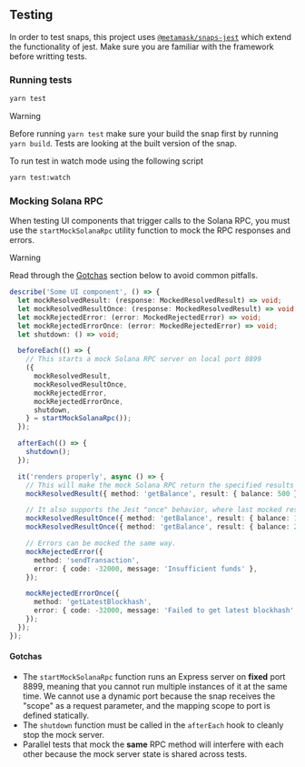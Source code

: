 ## Testing

In order to test snaps, this project uses [`@metamask/snaps-jest`](https://github.com/MetaMask/snaps/tree/main/packages/snaps-jest) which extend the functionality of jest.
Make sure you are familiar with the framework before writting tests.

### Running tests

```bash
yarn test
```

> [!WARNING]  
> Before running `yarn test` make sure your build the snap first by running `yarn build`. Tests are looking at the built version of the snap.

To run test in watch mode using the following script

```bash
yarn test:watch
```

### Mocking Solana RPC

When testing UI components that trigger calls to the Solana RPC, you must use the `startMockSolanaRpc` utility function to mock the RPC responses and errors.

> [!WARNING]  
> Read through the [Gotchas](#gotchas) section below to avoid common pitfalls.

```ts
describe('Some UI component', () => {
  let mockResolvedResult: (response: MockedResolvedResult) => void;
  let mockResolvedResultOnce: (response: MockedResolvedResult) => void;
  let mockRejectedError: (error: MockedRejectedError) => void;
  let mockRejectedErrorOnce: (error: MockedRejectedError) => void;
  let shutdown: () => void;

  beforeEach(() => {
    // This starts a mock Solana RPC server on local port 8899
    ({
      mockResolvedResult,
      mockResolvedResultOnce,
      mockRejectedError,
      mockRejectedErrorOnce,
      shutdown,
    } = startMockSolanaRpc());
  });

  afterEach(() => {
    shutdown();
  });

  it('renders properly', async () => {
    // This will make the mock Solana RPC return the specified results for subsequent calls with the `getBalance` method.
    mockResolvedResult({ method: 'getBalance', result: { balance: 500 } });

    // It also supports the Jest "once" behavior, where last mocked response will be the first one used (LIFO).
    mockResolvedResultOnce({ method: 'getBalance', result: { balance: 1000 } });
    mockResolvedResultOnce({ method: 'getBalance', result: { balance: 2000 } });

    // Errors can be mocked the same way.
    mockRejectedError({
      method: 'sendTransaction',
      error: { code: -32000, message: 'Insufficient funds' },
    });

    mockRejectedErrorOnce({
      method: 'getLatestBlockhash',
      error: { code: -32000, message: 'Failed to get latest blockhash' },
    });
  });
});
```

#### Gotchas

- The `startMockSolanaRpc` function runs an Express server on **fixed** port 8899, meaning that you cannot run multiple instances of it at the same time. We cannot use a dynamic port because the snap receives the "scope" as a request parameter, and the mapping scope to port is defined statically.
- The `shutdown` function must be called in the `afterEach` hook to cleanly stop the mock server.
- Parallel tests that mock the **same** RPC method will interfere with each other because the mock server state is shared across tests.
